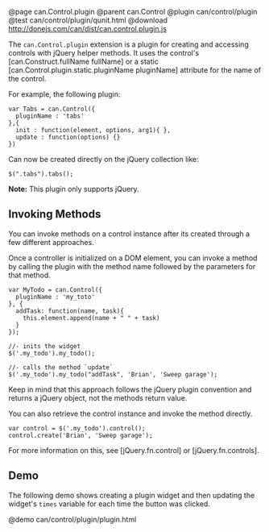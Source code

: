@page can.Control.plugin 
@parent can.Control
@plugin can/control/plugin
@test can/control/plugin/qunit.html
@download http://donejs.com/can/dist/can.control.plugin.js

The `can.Control.plugin` extension is a plugin for creating and accessing 
controls with jQuery helper methods.  It uses the control's [can.Construct.fullName fullName] 
or a static [can.Control.plugin.static.pluginName pluginName] attribute for the name of the control.

For example, the following plugin:

	var Tabs = can.Control({
	  pluginName : 'tabs'
	},{
	  init : function(element, options, arg1){ },
	  update : function(options) {}
	})

Can now be created directly on the jQuery collection like:

    $(".tabs").tabs();
    
__Note:__ This plugin only supports jQuery.


## Invoking Methods

You can invoke methods on a control instance after its created through a few
different approaches.  

Once a controller is initialized on a DOM element, you can invoke a method by calling
the plugin with the method name followed by the parameters for that method.

	var MyTodo = can.Control({
	  pluginName : 'my_toto'
	}, {
	  addTask: function(name, task){
	    this.element.append(name + " " + task)
	  }
	});

	//- inits the widget
	$('.my_todo').my_todo();
	
	//- calls the method `update`
	$('.my_todo').my_todo("addTask", 'Brian', 'Sweep garage');

Keep in mind that this approach follows the jQuery plugin convention and returns a jQuery object,
not the methods return value. 

You can also retrieve the control instance and invoke the method directly.

	var control = $('.my_todo').control();
	control.create('Brian', 'Sweep garage');
	
For more information on this, see [jQuery.fn.control] or [jQuery.fn.controls].

## Demo

The following demo shows creating a plugin widget and then updating the widget's `times` variable
for each time the button was clicked.

@demo can/control/plugin/plugin.html